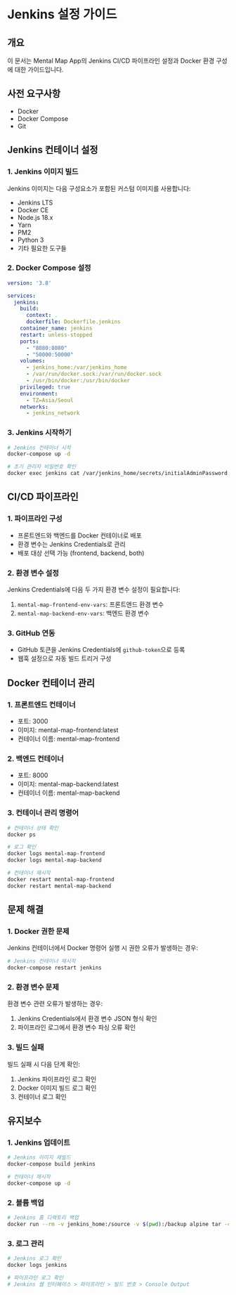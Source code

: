 # Jenkins 설정 가이드

## 개요
이 문서는 Mental Map App의 Jenkins CI/CD 파이프라인 설정과 Docker 환경 구성에 대한 가이드입니다.

## 사전 요구사항
- Docker
- Docker Compose
- Git

## Jenkins 컨테이너 설정

### 1. Jenkins 이미지 빌드
Jenkins 이미지는 다음 구성요소가 포함된 커스텀 이미지를 사용합니다:
- Jenkins LTS
- Docker CE
- Node.js 18.x
- Yarn
- PM2
- Python 3
- 기타 필요한 도구들

### 2. Docker Compose 설정
```yaml
version: '3.8'

services:
  jenkins:
    build:
      context: .
      dockerfile: Dockerfile.jenkins
    container_name: jenkins
    restart: unless-stopped
    ports:
      - "8080:8080"
      - "50000:50000"
    volumes:
      - jenkins_home:/var/jenkins_home
      - /var/run/docker.sock:/var/run/docker.sock
      - /usr/bin/docker:/usr/bin/docker
    privileged: true
    environment:
      - TZ=Asia/Seoul
    networks:
      - jenkins_network
```

### 3. Jenkins 시작하기
```bash
# Jenkins 컨테이너 시작
docker-compose up -d

# 초기 관리자 비밀번호 확인
docker exec jenkins cat /var/jenkins_home/secrets/initialAdminPassword
```

## CI/CD 파이프라인

### 1. 파이프라인 구성
- 프론트엔드와 백엔드를 Docker 컨테이너로 배포
- 환경 변수는 Jenkins Credentials로 관리
- 배포 대상 선택 가능 (frontend, backend, both)

### 2. 환경 변수 설정
Jenkins Credentials에 다음 두 가지 환경 변수 설정이 필요합니다:
1. `mental-map-frontend-env-vars`: 프론트엔드 환경 변수
2. `mental-map-backend-env-vars`: 백엔드 환경 변수

### 3. GitHub 연동
- GitHub 토큰을 Jenkins Credentials에 `github-token`으로 등록
- 웹훅 설정으로 자동 빌드 트리거 구성

## Docker 컨테이너 관리

### 1. 프론트엔드 컨테이너
- 포트: 3000
- 이미지: mental-map-frontend:latest
- 컨테이너 이름: mental-map-frontend

### 2. 백엔드 컨테이너
- 포트: 8000
- 이미지: mental-map-backend:latest
- 컨테이너 이름: mental-map-backend

### 3. 컨테이너 관리 명령어
```bash
# 컨테이너 상태 확인
docker ps

# 로그 확인
docker logs mental-map-frontend
docker logs mental-map-backend

# 컨테이너 재시작
docker restart mental-map-frontend
docker restart mental-map-backend
```

## 문제 해결

### 1. Docker 권한 문제
Jenkins 컨테이너에서 Docker 명령어 실행 시 권한 오류가 발생하는 경우:
```bash
# Jenkins 컨테이너 재시작
docker-compose restart jenkins
```

### 2. 환경 변수 문제
환경 변수 관련 오류가 발생하는 경우:
1. Jenkins Credentials에서 환경 변수 JSON 형식 확인
2. 파이프라인 로그에서 환경 변수 파싱 오류 확인

### 3. 빌드 실패
빌드 실패 시 다음 단계 확인:
1. Jenkins 파이프라인 로그 확인
2. Docker 이미지 빌드 로그 확인
3. 컨테이너 로그 확인

## 유지보수

### 1. Jenkins 업데이트
```bash
# Jenkins 이미지 재빌드
docker-compose build jenkins

# 컨테이너 재시작
docker-compose up -d
```

### 2. 볼륨 백업
```bash
# Jenkins 홈 디렉토리 백업
docker run --rm -v jenkins_home:/source -v $(pwd):/backup alpine tar -czf /backup/jenkins_home.tar.gz -C /source .
```

### 3. 로그 관리
```bash
# Jenkins 로그 확인
docker logs jenkins

# 파이프라인 로그 확인
# Jenkins 웹 인터페이스 > 파이프라인 > 빌드 번호 > Console Output
``` 